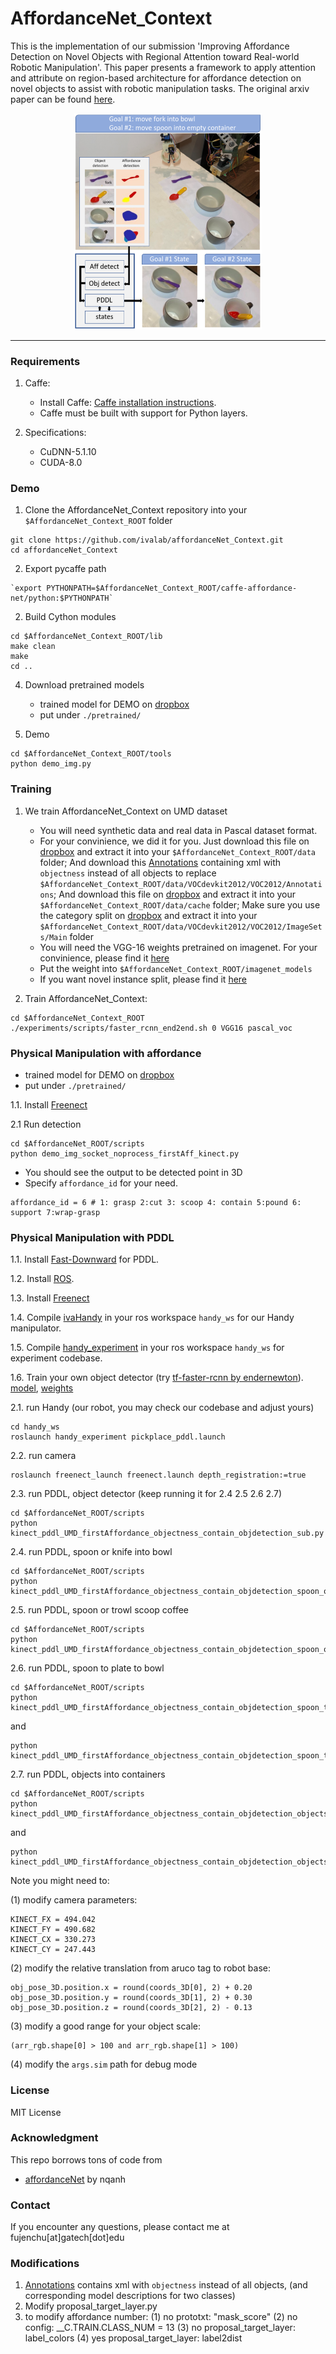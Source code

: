 # AffordanceNet_Context
This is the implementation of our submission 'Improving Affordance Detection on Novel Objects with Regional Attention toward Real-world Robotic Manipulation'. This paper presents a framework to apply attention and attribute on region-based architecture for affordance detection on novel objects to assist with robotic manipulation tasks. The original arxiv paper can be found [here](https://arxiv.org/pdf/1909.05770.pdf).

<p align="center">
<img src="https://github.com/ivalab/affordanceNet_Context/blob/master/fig/concept_plot_pddl.png" alt="drawing" width="300"/>
</p>

------------------------------------

### Requirements

1. Caffe:
	- Install Caffe: [Caffe installation instructions](http://caffe.berkeleyvision.org/installation.html).
	- Caffe must be built with support for Python layers.

2. Specifications:
	- CuDNN-5.1.10
	- CUDA-8.0


### Demo

1. Clone the AffordanceNet_Context repository into your `$AffordanceNet_Context_ROOT` folder
```
git clone https://github.com/ivalab/affordanceNet_Context.git
cd affordanceNet_Context
```

2. Export pycaffe path
```
`export PYTHONPATH=$AffordanceNet_Context_ROOT/caffe-affordance-net/python:$PYTHONPATH`
```

2. Build Cython modules
```
cd $AffordanceNet_Context_ROOT/lib
make clean
make
cd ..
```

4. Download pretrained models
    - trained model for DEMO on [dropbox](https://www.dropbox.com/s/4wai7v9j6jp7pge/vgg16_faster_rcnn_iter_110000_pam_7attribute.caffemodel?dl=0) 
    - put under `./pretrained/`

5. Demo
```
cd $AffordanceNet_Context_ROOT/tools
python demo_img.py
```
	
### Training
1. We train AffordanceNet_Context on UMD dataset
	- You will need synthetic data and real data in Pascal dataset format. 
	- For your convinience, we did it for you. Just download this file on [dropbox](https://www.dropbox.com/s/zfgn3jo8b2zid7a/VOCdevkit2012.tar.gz?dl=0) and extract it into your `$AffordanceNet_Context_ROOT/data` folder; And download this [Annotations](https://www.dropbox.com/home/gt/IVAlab/Deep_Learning_Project/data/affordanceNovel/Annotations_objectness) containing xml with `objectness` instead of all objects to replace `$AffordanceNet_Context_ROOT/data/VOCdevkit2012/VOC2012/Annotations`; And download this file on [dropbox](https://www.dropbox.com/s/zfgn3jo8b2zid7a/VOCdevkit2012.tar.gz?dl=0) and extract it into your `$AffordanceNet_Context_ROOT/data/cache` folder; Make sure you use the category split on [dropbox](https://www.dropbox.com/sh/bahp8aci3ejpytx/AAAlLD1L31XVuOSPzffNJkHya?dl=0) and extract it into your `$AffordanceNet_Context_ROOT/data/VOCdevkit2012/VOC2012/ImageSets/Main` folder
	- You will need the VGG-16 weights pretrained on imagenet. For your convinience, please find it [here](https://www.dropbox.com/s/i4kv0vgn078d1jb/VGG16.v2.caffemodel?dl=0)
	- Put the weight into `$AffordanceNet_Context_ROOT/imagenet_models`
	- If you want novel instance split, please find it [here](https://www.dropbox.com/sh/ya5n61prbc8ftum/AABABu3mqQW438BldvVUYmwoa?dl=0)

2. Train AffordanceNet_Context:
```
cd $AffordanceNet_Context_ROOT
./experiments/scripts/faster_rcnn_end2end.sh 0 VGG16 pascal_voc
```


### Physical Manipulation with affordance
- trained model for DEMO on [dropbox](https://www.dropbox.com/s/2pymk87dzu1io24/vgg16_faster_rcnn_iter.caffemodel?dl=0) 
- put under `./pretrained/`

1.1. Install [Freenect](https://github.com/OpenKinect/libfreenect)


2.1  Run detection
```
cd $AffordanceNet_ROOT/scripts
python demo_img_socket_noprocess_firstAff_kinect.py
```
- You should see the output to be detected point in 3D 
- Specify `affordance_id` for your need.  
```
affordance_id = 6 # 1: grasp 2:cut 3: scoop 4: contain 5:pound 6: support 7:wrap-grasp
```

### Physical Manipulation with PDDL
1.1. Install [Fast-Downward](https://github.com/danfis/fast-downward) for PDDL.

1.2. Install [ROS](http://wiki.ros.org/ROS/Introduction).

1.3. Install [Freenect](https://github.com/OpenKinect/libfreenect)

1.4. Compile [ivaHandy](https://github.com/ivaROS/ivaHandy) in your ros workspace `handy_ws` for our Handy manipulator.

1.5. Compile [handy_experiment](https://github.com/ivaROS/handy_experiment) in your ros workspace `handy_ws` for experiment codebase.

1.6. Train your own object detector (try [tf-faster-rcnn by endernewton](https://github.com/endernewton/tf-faster-rcnn)). [model](https://drive.google.com/file/d/1ji1c554ZFmGMP6028NKTTSjjDOokeAgd/view?usp=sharing), [weights](https://drive.google.com/file/d/1KZ2e56VXnIlbH4YWR_EaH7TFHVA3wJMa/view?usp=sharing)


2.1. run Handy (our robot, you may check our codebase and adjust yours)
```
cd handy_ws
roslaunch handy_experiment pickplace_pddl.launch
```
2.2. run camera
```
roslaunch freenect_launch freenect.launch depth_registration:=true
```

2.3. run PDDL, object detector (keep running it for 2.4 2.5 2.6 2.7)
```
cd $AffordanceNet_ROOT/scripts
python kinect_pddl_UMD_firstAffordance_objectness_contain_objdetection_sub.py
```

2.4. run PDDL, spoon or knife into bowl
```
cd $AffordanceNet_ROOT/scripts
python kinect_pddl_UMD_firstAffordance_objectness_contain_objdetection_spoon_or_knife_in_bowl.py
```

2.5. run PDDL, spoon or trowl scoop coffee
```
cd $AffordanceNet_ROOT/scripts
python kinect_pddl_UMD_firstAffordance_objectness_contain_objdetection_spoon_or_knife_in_bowl.py
```

2.6. run PDDL, spoon to plate to bowl
```
cd $AffordanceNet_ROOT/scripts
python kinect_pddl_UMD_firstAffordance_objectness_contain_objdetection_spoon_to_plate_to_bowl.py
```
and 
```
python kinect_pddl_UMD_firstAffordance_objectness_contain_objdetection_spoon_to_plate_to_bowl2.py
```

2.7. run PDDL, objects into containers
```
cd $AffordanceNet_ROOT/scripts
python kinect_pddl_UMD_firstAffordance_objectness_contain_objdetection_objects_into_containers.py
```
and 
```
python kinect_pddl_UMD_firstAffordance_objectness_contain_objdetection_objects_into_containers2.py
```


Note you might need to:

(1) modify camera parameters:
```
KINECT_FX = 494.042
KINECT_FY = 490.682
KINECT_CX = 330.273
KINECT_CY = 247.443
```
(2) modify the relative translation from aruco tag to robot base:
```
obj_pose_3D.position.x = round(coords_3D[0], 2) + 0.20
obj_pose_3D.position.y = round(coords_3D[1], 2) + 0.30
obj_pose_3D.position.z = round(coords_3D[2], 2) - 0.13 
```

(3) modify a good range for your object scale:
```
(arr_rgb.shape[0] > 100 and arr_rgb.shape[1] > 100)
```

(4) modify the `args.sim` path for debug mode




### License
MIT License

### Acknowledgment
This repo borrows tons of code from
- [affordanceNet](https://github.com/nqanh/affordance-net) by nqanh


### Contact
If you encounter any questions, please contact me at fujenchu[at]gatech[dot]edu


### Modifications
1. [Annotations](https://www.dropbox.com/home/gt/IVAlab/Deep_Learning_Project/data/affordanceNovel/Annotations_objectness) contains xml with `objectness` instead of all objects, (and corresponding model descriptions for two classes)   
2. Modify proposal_target_layer.py
3. to modify affordance number: (1) no prototxt: "mask_score" (2) no config: __C.TRAIN.CLASS_NUM = 13 (3) no proposal_target_layer: label_colors (4) yes proposal_target_layer: label2dist



